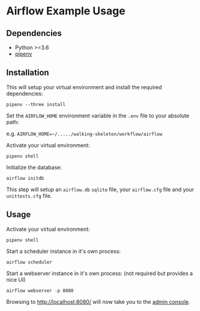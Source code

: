 # Airflow Example Usage

Dependencies
------------

* Python >=3.6
* [pipenv](https://docs.pipenv.org/)

Installation
------------
This will setup your virtual environment and install the required dependencies:

`pipenv --three install`

Set the `AIRFLOW_HOME` environment variable in the `.env` file to your absolute path:

e.g. `AIRFLOW_HOME=~/...../walking-skeleton/workflow/airflow`

Activate your virtual environment:

`pipenv shell`

Initialize the database:

`airflow initdb`

This step will setup an `airflow.db` `sqlite` file, your `airflow.cfg` file and your `unittests.cfg` file.
 
Usage
-----

Activate your virtual environment:

`pipenv shell`

Start a scheduler instance in it's own process:

`airflow scheduler`

Start a webserver instance in it's own process: (not required but provides a nice UI)

`airflow webserver -p 8080`

Browsing to [http://localhost:8080/](http://localhost:8080/) will now take you to the [admin console](https://airflow.apache.org/ui.html).
